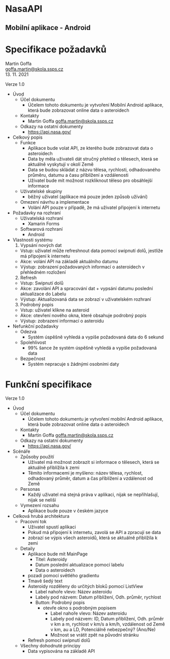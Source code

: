 # NasaAPI
## Mobilní aplikace - Android

# Specifikace požadavků

Martin Goffa <br/>
goffa.martin@skola.ssps.cz <br/>
13. 11. 2021

Verze 1.0

* Úvod
  * Účel dokumentu
    * Účelem tohoto dokumentu je vytvoření Mobilní Android aplikace, která bude zobrazovat online data o asteroidech
  * Kontakty
    * Martin Goffa goffa.martin@skola.ssps.cz
  * Odkazy na ostatní dokumenty
    * https://api.nasa.gov/
* Celkový popis
  * Funkce
    * Aplikace bude volat API, ze kterého bude zobrazovat data o asteroidech
    * Data by měla uživateli dát stručný přehled o tělesech, která se aktuálně vyskytují v okolí Země
    * Data se budou skládat z názvu tělesa, rychlosti, odhadovaného průměru, datumu a času příblížení a vzdálenosti
    * Uživatel bude mít možnost rozkliknout těleso pro obsáhlejší informace
  * Uživatelské skupiny
    * běžný uživatel (aplikace má pouze jeden způsob užívání)
  * Omezení návrhu a implementace   
    * Volání API pouze v případě, že má uživatel připojení k internetu
* Požadavky na rozhraní
  * Uživatelská rozhraní 
    * Xamarin Forms
  * Softwarová rozhraní 
    * Android
* Vlastnosti systému
  1. Vypsání nových dat
    * Vstup: uživatel může refreshnout data pomocí swipnutí dolů, jestliže má připojení k internetu
    * Akce: volání API na základě aktuálního datumu
    * Výstup: zobrazení požadovaných informací o asteroidech v přehledném rozložení
  2. Refresh
    * Vstup: Swipnutí dolů
    * Akce: zavolání API a spracování dat + vypsání datumu poslední aktualizace do Labelu
    * Výstup: Aktualizovaná data se zobrazí v uživatelském rozhraní  
  3. Podrobný popis
    * Vstup: uživatel klikne na asteroid
    * Akce: otevření nového okna, které obsahuje podrobný popis
    * Výstup: zobrazení informací o asteroidu 
* Nefunkční požadavky
    * Odezva
      * Systém úspěšně vyhledá a vypíše požadovaná data do 6 sekund
    * Spolehlivost
      * 99% šance že systém úspěšně vyhledá a vypíše požadovaná data 
    * Bezpečnost
      * Systém nepracuje s žádnými osobními daty

# Funkční specifikace

Verze 1.0

* Úvod
  * Účel dokumentu
    * Účelem tohoto dokumentu je vytvoření mobilní Android aplikace, která bude zobrazovat online data o asteroidech
  * Kontakty
    * Martin Goffa goffa.martin@skola.ssps.cz
  * Odkazy na ostatní dokumenty
    * https://api.nasa.gov/
* Scénáře
  * Způsoby použití
    * Uživatel má možnost zobrazit si informace o tělesech, která se aktuálně přiblížila k zemi
    * Těmito informacemi je myšleno: název tělesa, rychlost, odhadovaný průměr, datum a čas příblížení a vzdálenost od Země
  * Personas
    * Každý uživatel má stejná práva v aplikaci, nijak se nepřihlašují, nijak se neliší 
  * Vymezení rozsahu
    * Aplikace bude pouze v českém jazyce
* Celková hrubá architektura
  * Pracovní tok
    * Uživatel spustí aplikaci
    * Pokud má připojení k internetu, zavolá se API a zpracují se data
    * zobrazí se výpis všech asteroidů, která se aktuálně přiblížila k zemi
  * Detaily
    * Aplikace bude mít MainPage
      * Titel: Asteroidy 
      * Datum poslední aktualizace pomocí labelu
      * Data o asteroidech
    * pozadí pomocí světlého gradientu
    * Tmavě šedý text
    * Asteroidy rozděleny do určitých bloků pomocí ListView
      * Label nahoře vlevo: Název asteroidu
      * Labely pod názvem: Datum přiblížení, Odh. průměr, rychlost
      * Button: Podrobný popis
        * otevře okno s podrobným popisem
          * Label nahoře vlevo: Název asteroidu
          * Labely pod názvem: ID, Datum přiblížení, Odh. průměr v km a m, rychlost v km/s a km/h, vzdálenost od Země v km, au a LD, Potenciálně nebezpečný? (Ano/Ne)
          * Možnost se vrátit zpět na původní stránku
    * Refresh pomocí swipnutí dolů
  * Všechny dohodnuté principy 
    * Data vypisována na základě API 
    
